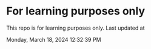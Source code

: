 # For learning purposes only
This repo is for learning purposes only.
Last updated at

Monday, March 18, 2024 12:32:39 PM

